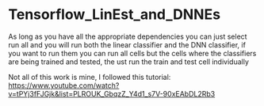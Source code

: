# Tensorflow_LinEst_and_DNNEs
As long as you have all the appropriate dependencies you can just select run all and you will run both the linear classifier and the DNN classifier, if you want to run them you can run all cells but the cells where the classifiers are being trained and tested, the  ust run the train and test cell individually

Not all of this work is mine, I followed this tutorial: https://www.youtube.com/watch?v=tPYj3fFJGjk&list=PLROUK_GbqzZ_Y4d1_s7V-90xEAbDL2Rb3


